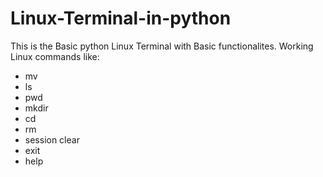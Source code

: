# Linux-Terminal-in-python
This is the Basic python Linux Terminal with Basic functionalites. 
Working Linux commands like:
* mv
* ls
* pwd
* mkdir
* cd
* rm
* session clear
* exit
* help
